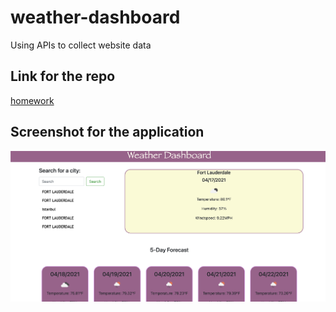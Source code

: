 # weather-dashboard
Using APIs to collect website data


## Link for the repo

[homework]( https://chergul.github.io/weather-dashboard/)

## Screenshot for the application

![Screenshot](Assets/app.png)

